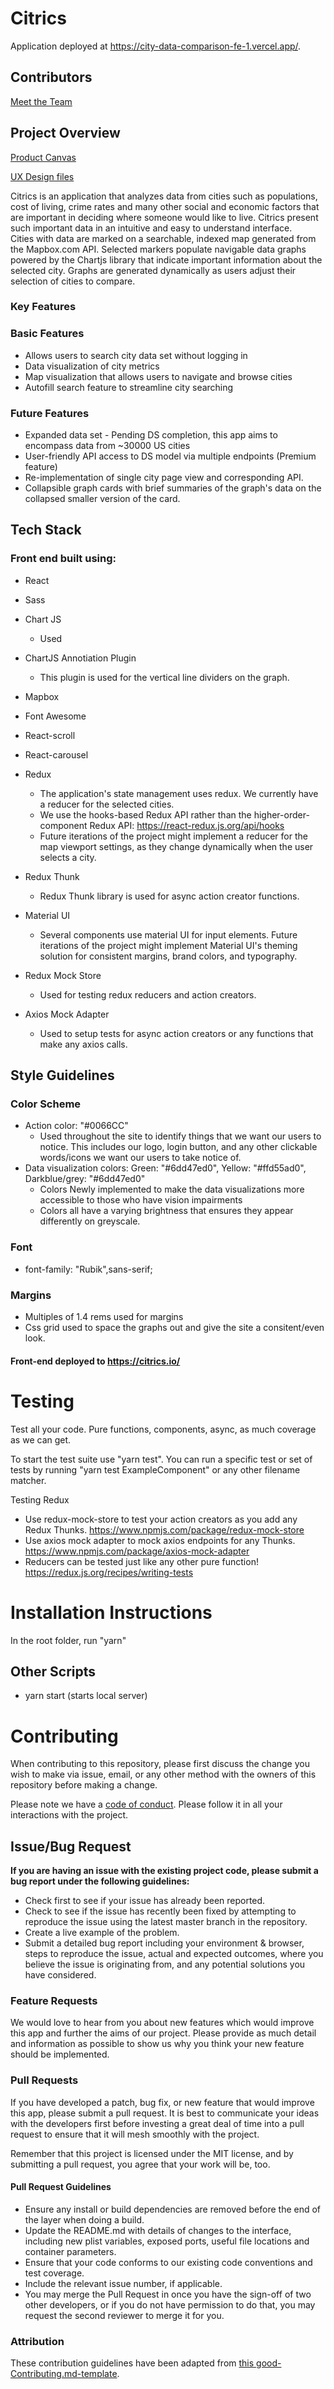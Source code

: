 # Citrics

Application deployed at https://city-data-comparison-fe-1.vercel.app/.

## Contributors

[Meet the Team](https://citrics.io/meet-the-team)

## Project Overview

[Product Canvas](https://www.notion.so/City-Data-Comparison-bc94a2f56b05482e9c42a12748a0ed0a)

[UX Design files](https://www.figma.com/file/nPnVfqPCoitykxcuf8obvH/City-Data-Comparison%3A-Analysis%2C-Dariush-%26-Eddy)

Citrics is an application that analyzes data from cities such as populations, cost of living, crime rates and many other social and economic factors that are important in deciding where someone would like to live. Citrics present such important data in an intuitive and easy to understand interface.
<br>
Cities with data are marked on a searchable, indexed map generated from the Mapbox.com API. Selected markers populate navigable data graphs powered by the Chartjs library that indicate important information about the selected city. Graphs are generated dynamically as users adjust their selection of cities to compare.

### Key Features

### Basic Features

- Allows users to search city data set without logging in
- Data visualization of city metrics
- Map visualization that allows users to navigate and browse cities
- Autofill search feature to streamline city searching

### Future Features

- Expanded data set - Pending DS completion, this app aims to encompass data from ~30000 US cities
- User-friendly API access to DS model via multiple endpoints (Premium feature)
- Re-implementation of single city page view and corresponding API.
- Collapsible graph cards with brief summaries of the graph's data on the collapsed smaller version of the card.

## Tech Stack

### Front end built using:

- React
- Sass
- Chart JS
  - Used
- ChartJS Annotiation Plugin
  - This plugin is used for the vertical line dividers on the graph.
- Mapbox
- Font Awesome
- React-scroll
- React-carousel
- Redux
  - The application's state management uses redux. We currently have a reducer for the selected cities.
  - We use the hooks-based Redux API rather than the higher-order-component Redux API: https://react-redux.js.org/api/hooks
  - Future iterations of the project might implement a reducer for the map viewport settings, as they change dynamically when the user selects a city.
- Redux Thunk
  - Redux Thunk library is used for async action creator functions.
- Material UI

  - Several components use material UI for input elements. Future iterations of the project might implement Material UI's theming solution for consistent margins, brand colors, and typography.

- Redux Mock Store
  - Used for testing redux reducers and action creators.
- Axios Mock Adapter
  - Used to setup tests for async action creators or any functions that make any axios calls.

## Style Guidelines

### Color Scheme

- Action color: "#0066CC"
  - Used throughout the site to identify things that we want our users to notice.  This includes our logo, login button, and any other clickable words/icons we want our users to take notice of.  
- Data visualization colors: Green: "#6dd47ed0", Yellow: "#ffd55ad0", Darkblue/grey: "#6dd47ed0"
  - Colors Newly implemented to make the data visualizations more accessible to those who have vision impairments
  - Colors all have a varying brightness that ensures they appear differently on greyscale.

### Font
- font-family: "Rubik",sans-serif;

### Margins
- Multiples of 1.4 rems used for margins
- Css grid used to space the graphs out and give the site a consitent/even look.

#### Front-end deployed to https://citrics.io/

<!-- # 3️⃣ Environment Variables

In order for the app to function correctly, the user must set up their own environment variables. There should be a .env file containing the following:

🚫These are just examples, replace them with the specifics for your app

    *  REACT_APP_apiKey - this is your Google API key, which can be generated in the Google Cloud Console
    *  REACT_APP_authDomain - when you set up your Firebase project, this information will be in the dashboard
    *  REACT_APP_databaseURL - in the Firebase dashboard
    *  REACT_APP_projectID - in the Firebase dashboard
    *  REACT_APP_storageBucket - in the Firebase dashboard
    *  REACT_APP_messagingSenderId - in the Firebase dashboard
    *  REACT_APP_stripe_API - this is your public Stripe API key, generated in the Stripe dashboard
    *  REACT_APP_backendURL - optional for your local development server
    *  REACT_APP_clientid - this is the Stripe_connect clientID, generated in Stripe_connect settings
    *  REACT_APP_stripe_plan - this is the ID for a second Stripe subscription plan, generated under Stripe products -->

<!-- # 5️⃣ Content Licenses

🚫For all content - images, icons, etc, use this table to document permission of use. Remove the two placeholders and add you content to this table

| Image Filename | Source / Creator | License                                                                      |
| -------------- | ---------------- | ---------------------------------------------------------------------------- |
| doodles.png    | Nicole Bennett   | [Creative Commons](https://www.toptal.com/designers/subtlepatterns/doodles/) |
| rings.svg      | Sam Herbert      | [MIT](https://github.com/SamHerbert/SVG-Loaders)                             | -->

# Testing

Test all your code. Pure functions, components, async, as much coverage as we can get.

To start the test suite use "yarn test".
You can run a specific test or set of tests by running "yarn test ExampleComponent" or any other filename matcher.

Testing Redux

- Use redux-mock-store to test your action creators as you add any Redux Thunks.
  https://www.npmjs.com/package/redux-mock-store
- Use axios mock adapter to mock axios endpoints for any Thunks.
  https://www.npmjs.com/package/axios-mock-adapter
- Reducers can be tested just like any other pure function!
  https://redux.js.org/recipes/writing-tests

# Installation Instructions

In the root folder, run "yarn"

## Other Scripts

- yarn start (starts local server)

# Contributing

When contributing to this repository, please first discuss the change you wish to make via issue, email, or any other method with the owners of this repository before making a change.

Please note we have a [code of conduct](./CODE_OF_CONDUCT.md). Please follow it in all your interactions with the project.

## Issue/Bug Request

**If you are having an issue with the existing project code, please submit a bug report under the following guidelines:**

- Check first to see if your issue has already been reported.
- Check to see if the issue has recently been fixed by attempting to reproduce the issue using the latest master branch in the repository.
- Create a live example of the problem.
- Submit a detailed bug report including your environment & browser, steps to reproduce the issue, actual and expected outcomes, where you believe the issue is originating from, and any potential solutions you have considered.

### Feature Requests

We would love to hear from you about new features which would improve this app and further the aims of our project. Please provide as much detail and information as possible to show us why you think your new feature should be implemented.

### Pull Requests

If you have developed a patch, bug fix, or new feature that would improve this app, please submit a pull request. It is best to communicate your ideas with the developers first before investing a great deal of time into a pull request to ensure that it will mesh smoothly with the project.

Remember that this project is licensed under the MIT license, and by submitting a pull request, you agree that your work will be, too.

#### Pull Request Guidelines

- Ensure any install or build dependencies are removed before the end of the layer when doing a build.
- Update the README.md with details of changes to the interface, including new plist variables, exposed ports, useful file locations and container parameters.
- Ensure that your code conforms to our existing code conventions and test coverage.
- Include the relevant issue number, if applicable.
- You may merge the Pull Request in once you have the sign-off of two other developers, or if you do not have permission to do that, you may request the second reviewer to merge it for you.

### Attribution

These contribution guidelines have been adapted from [this good-Contributing.md-template](https://gist.github.com/PurpleBooth/b24679402957c63ec426).

<!-- 
## Documentation
